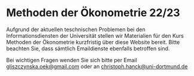 # Methoden der Ökonometrie 22/23

Aufgrund der aktuellen teschnischen Problemen bei den Informationsdiensten der Universität stellen wir Materialien für den Kurs Methoden der Ökonometrie kurzfristig über diese Website bereit. Bitte beachten Sie, dass sämtlich Emaildienste ebenfalls betroffen sind.

Bei wichtigen Fragen wenden Sie sich bitte per Email gliszczynska.oek@gmail.com oder an christoph.hanck@uni-dortmund.de
